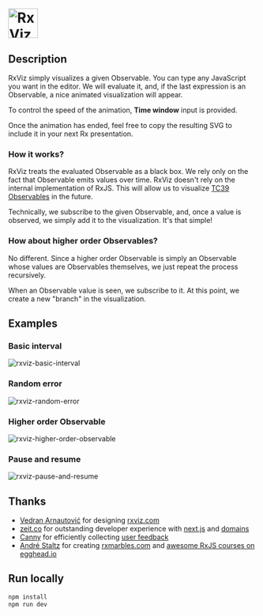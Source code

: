 # <a href='https://rxviz.com'><img src='https://user-images.githubusercontent.com/259753/26937967-b6bd7262-4c27-11e7-97f3-29878d7ec468.png' height='60' alt='RxViz logo'></a>

## Description

RxViz simply visualizes a given Observable. You can type any JavaScript you want in the editor. We will evaluate it, and, if the last expression is an Observable, a nice animated visualization will appear. 

To control the speed of the animation, **Time window** input is provided.

Once the animation has ended, feel free to copy the resulting SVG to include it in your next Rx presentation.

### How it works?

RxViz treats the evaluated Observable as a black box. We rely only on the fact that Observable emits values over time. RxViz doesn't rely on the internal implementation of RxJS. This will allow us to visualize [TC39 Observables](https://github.com/tc39/proposal-observable) in the future.

Technically, we subscribe to the given Observable, and, once a value is observed, we simply add it to the visualization. It's that simple!

### How about higher order Observables?

No different. Since a higher order Observable is simply an Observable whose values are Observables themselves, we just repeat the process recursively.

When an Observable value is seen, we subscribe to it. At this point, we create a new "branch" in the visualization.

## Examples

### Basic interval

![rxviz-basic-interval](https://user-images.githubusercontent.com/259753/26908333-f27e17f8-4bae-11e7-87b8-3851778e9cf6.gif)

### Random error

![rxviz-random-error](https://user-images.githubusercontent.com/259753/26908364-0e4bab80-4baf-11e7-8896-921ee978a337.gif)

### Higher order Observable

![rxviz-higher-order-observable](https://user-images.githubusercontent.com/259753/26908347-fefb6fa8-4bae-11e7-8d06-0658e3cf1e17.gif)

### Pause and resume

![rxviz-pause-and-resume](https://user-images.githubusercontent.com/259753/26908310-bb0f8540-4bae-11e7-9bb7-9520ec567fdf.gif)

## Thanks

* [Vedran Arnautović](https://twitter.com/vedranio) for designing [rxviz.com](https://rxviz.com)
* [zeit.co](https://zeit.co) for outstanding developer experience with [next.js](https://github.com/zeit/next.js) and [domains](https://zeit.co/domains)
* [Canny](https://canny.io) for efficiently collecting [user feedback](https://rxviz.canny.io/feature-requests)
* [André Staltz](https://twitter.com/andrestaltz) for creating [rxmarbles.com](http://rxmarbles.com) and [awesome RxJS courses on egghead.io](https://egghead.io/courses#technology-rx)

## Run locally

```bash
npm install
npm run dev
```
